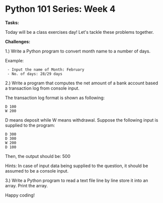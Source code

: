 # Python 101 Series: Week 4

**Tasks:** 

Today will be a class exercises day! Let's tackle these problems together.
   
   
**Challenges:**

1.) Write a Python program to convert month name to a number of days.

Example:

     - Input the name of Month: February                                       
     - No. of days: 28/29 days 

2.) Write a program that computes the net amount of a bank account based a transaction log from console input. 

The transaction log format is shown as following:

    D 100
    W 200

D means deposit while W means withdrawal.
Suppose the following input is supplied to the program:

    D 300
    D 300
    W 200
    D 100
    
Then, the output should be:
500

Hints: In case of input data being supplied to the question, it should be assumed to be a console input.

3.) Write a Python program to read a text file line by line store it into an array. Print the array.

Happy coding!



